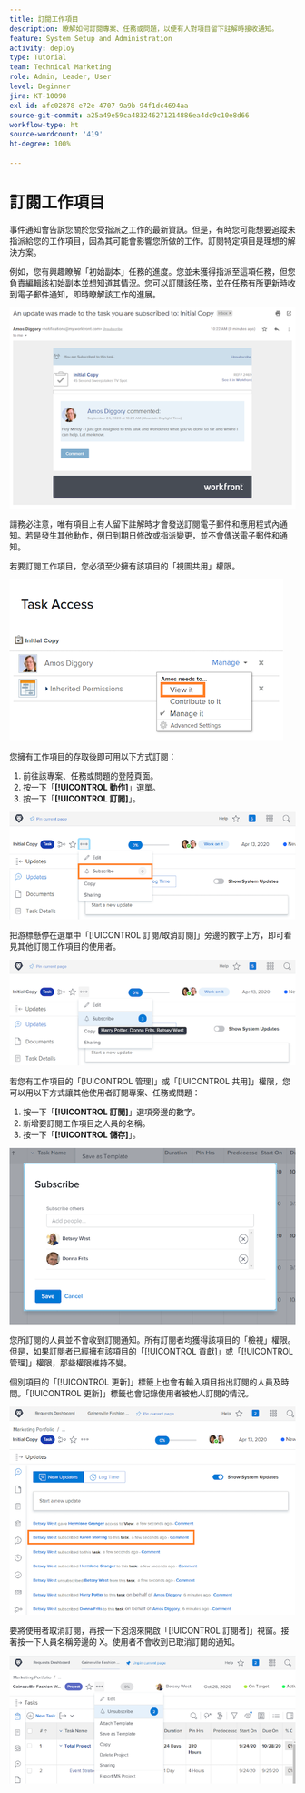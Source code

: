 ```yaml
---
title: 訂閱工作項目
description: 瞭解如何訂閱專案、任務或問題，以便有人對項目留下註解時接收通知。
feature: System Setup and Administration
activity: deploy
type: Tutorial
team: Technical Marketing
role: Admin, Leader, User
level: Beginner
jira: KT-10098
exl-id: afc02878-e72e-4707-9a9b-94f1dc4694aa
source-git-commit: a25a49e59ca483246271214886ea4dc9c10e8d66
workflow-type: ht
source-wordcount: '419'
ht-degree: 100%

---
```


# 訂閱工作項目

事件通知會告訴您關於您受指派之工作的最新資訊。但是，有時您可能想要追蹤未指派給您的工作項目，因為其可能會影響您所做的工作。訂閱特定項目是理想的解決方案。

例如，您有興趣瞭解「初始副本」任務的進度。您並未獲得指派至這項任務，但您負責編輯該初始副本並想知道其情況。您可以訂閱該任務，並在任務有所更新時收到電子郵件通知，即時瞭解該工作的進展。

![來自任務訂閱的電子郵件](assets/admin-fund-user-notifications-10.png)

請務必注意，唯有項目上有人留下註解時才會發送訂閱電子郵件和應用程式內通知。若是發生其他動作，例日到期日修改或指派變更，並不會傳送電子郵件和通知。

若要訂閱工作項目，您必須至少擁有該項目的「視圖共用」權限。

![[!UICONTROL 任務存取]視窗](assets/admin-fund-user-notifications-11.png)

您擁有工作項目的存取後即可用以下方式訂閱：

1. 前往該專案、任務或問題的登陸頁面。
1. 按一下「**[!UICONTROL 動作]**」選單。
1. 按一下「**[!UICONTROL 訂閱]**」。

![[!UICONTROL 訂閱]選項，位於任務選單](assets/admin-fund-user-notifications-12.png)

把游標懸停在選單中「[!UICONTROL 訂閱/取消訂閱]」旁邊的數字上方，即可看見其他訂閱工作項目的使用者。

![任務選單顯示訂閱者](assets/admin-fund-user-notifications-13.png)

若您有工作項目的「[!UICONTROL 管理]」或「[!UICONTROL 共用]」權限，您可以用以下方式讓其他使用者訂閱專案、任務或問題：

1. 按一下「**[!UICONTROL 訂閱]**」選項旁邊的數字。
1. 新增要訂閱工作項目之人員的名稱。
1. 按一下「**[!UICONTROL 儲存]**」。

![[!UICONTROL 訂閱]視窗](assets/admin-fund-user-notifications-15.png)

您所訂閱的人員並不會收到訂閱通知。所有訂閱者均獲得該項目的「檢視」權限。但是，如果訂閱者已經擁有該項目的「[!UICONTROL 貢獻]」或「[!UICONTROL 管理]」權限，那些權限維持不變。

個別項目的「[!UICONTROL 更新]」標籤上也會有輸入項目指出訂閱的人員及時間。「[!UICONTROL 更新]」標籤也會記錄使用者被他人訂閱的情況。

![[!UICONTROL 更新]頁面 (在任務內)，顯示訂閱情況](assets/admin-fund-user-notifications-16.png)

要將使用者取消訂閱，再按一下泡泡來開啟「[!UICONTROL 訂閱者]」視窗。接著按一下人員名稱旁邊的 X。使用者不會收到已取消訂閱的通知。

![[!UICONTROL 取消訂閱]選單選項，在專案內](assets/admin-fund-user-notifications-14.png)

<!---
learn more URL: Subscribe to items in Workfront
--->
